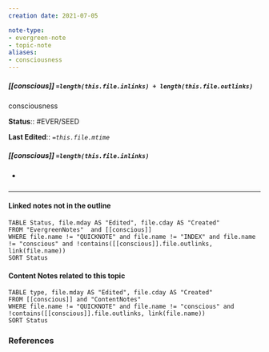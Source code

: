 ```yaml
---
creation date: 2021-07-05

note-type: 
- evergreen-note
- topic-note
aliases:
- consciousness
---
```

 
##### [[conscious]] `=length(this.file.inlinks) + length(this.file.outlinks)`
consciousness

**Status**:: #EVER/SEED

**Last Edited**:: *`=this.file.mtime`*
##### [[conscious]] `=length(this.file.inlinks)` 
- 

### <hr class="dataviews"/>

#### Linked notes not in the outline
```dataview
TABLE Status, file.mday AS "Edited", file.cday AS "Created"
FROM "EvergreenNotes"  and [[conscious]]
WHERE file.name != "QUICKNOTE" and file.name != "INDEX" and file.name != "conscious" and !contains([[conscious]].file.outlinks, link(file.name))
SORT Status
```

#### Content Notes related to this topic
```dataview
TABLE type, file.mday AS "Edited", file.cday AS "Created"
FROM [[conscious]] and "ContentNotes"
WHERE file.name != "QUICKNOTE" and file.name != "conscious" and !contains([[conscious]].file.outlinks, link(file.name))
SORT Status
```

### References